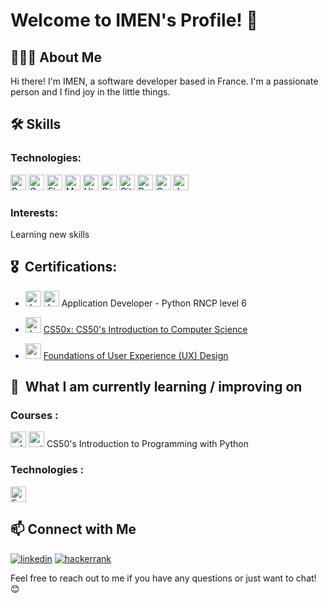 # Welcome to IMEN's Profile! 👋

## 👩🏻‍💻 About Me

Hi there! I'm IMEN, a software developer based in France. I'm a passionate person and I find joy in the little things.

## 🛠 Skills

### Technologies: 
<img src="https://img.shields.io/badge/Python-282C34?logo=python&logoColor=blue" alt="Python logo" title="Python" height="25" /> <img src="https://img.shields.io/badge/-282C34?logo=c&logoColor=blue" alt="C logo" title="" height="25" /> <img src="https://img.shields.io/badge/Flask-282C34?logo=flask&logoColor=black" alt="Flask logo" title="Flask" height="25" /> <img src="https://img.shields.io/badge/Mysql-282C34?logo=Mysql&logoColor=blue" alt="Mysql logo" title="Mysql" height="25" /> <img src="https://img.shields.io/badge/Html5-282C34?logo=Html5&logoColor=orqnge" alt="Html5 logo" title="Html5" height="25" /> <img src="https://img.shields.io/badge/Django-282C34?logo=django&logoColor=green" alt="Django logo" title="Django" height="25" /> <img src="https://img.shields.io/badge/Git-282C34?logo=Git&logoColor=red" alt="Git logo" title="Git" height="25" /> <img src="https://img.shields.io/badge/Postgresql-282C34?logo=Postgresql&logoColor=blue" alt="Postgresql logo" title="Postgresql" height="25" /> <img src="https://img.shields.io/badge/CSS3-282C34?logo=css3&logoColor=blue" alt="Css3 logo" title="Css3" height="25" /> <img src="https://img.shields.io/badge/JavaScript-282C34?logo=javascript&logoColor=F7DF1E" alt="JavaScript logo" title="JavaScript" height="25" />

### Interests: 
Learning new skills 

## 🎖️  Certifications:
- <img src="https://upload.wikimedia.org/wikipedia/fr/0/0d/Logo_OpenClassrooms.png?20210604083359" alt="duck logo" title="python" height="25" />  <img src="https://user-images.githubusercontent.com/25181517/183423507-c056a6f9-1ba8-4312-a350-19bcbc5a8697.png" alt="duck logo" title="python" height="25" /> Application Developer - Python RNCP level 6

- <img src="https://cs50.gallerycdn.vsassets.io/extensions/cs50/ddb50/1.1.2/1691002683906/Microsoft.VisualStudio.Services.Icons.Default" alt="duck logo" title="duck" height="25" /> [CS50x: CS50's Introduction to Computer Science](https://courses.edx.org/certificates/5680e4345ce9468cb59986a7b50e0f9c)

- <img src="https://upload.wikimedia.org/wikipedia/commons/thumb/c/c1/Google_%22G%22_logo.svg/2048px-Google_%22G%22_logo.svg.png" alt="google" title="google" height="25" /> [Foundations of User Experience (UX) Design
](https://coursera.org/share/c694bde9ad872ccf482be23bb5b49faf)

## 📖  What I am currently learning / improving on
   
   ###  Courses :
   <img src="https://www.edx.org/trademarks/edx-logo-registered-elm.png" alt="edx logo" title="edx" height="25" /> <img src="https://user-images.githubusercontent.com/25181517/183423507-c056a6f9-1ba8-4312-a350-19bcbc5a8697.png" alt="python logo" title="python" height="25" />
 CS50's Introduction to Programming with Python



### Technologies :

   <img src="https://img.shields.io/badge/FastAPI-282C34?logo=FastAPI&logoColor=blue green" alt="FastAPI logo" title="FastAPI" height="25" />


## 📫 Connect with Me

[<img alt=linkedin src="https://img.shields.io/static/v1?message=LinkedIn&logo=linkedin&label=&color=0077B5&logoColor=white&labelColor=&style=for-the-badge">](https://www.linkedin.com/in/imenbr/)
[<img alt=hackerrank src="https://img.shields.io/static/v1?message=Hackerrank&logo=hackerrank&label=&color=2ccc64&logoColor=white&labelColor=&style=for-the-badge">](https://www.hackerrank.com/profile/imen_benrhouma)


Feel free to reach out to me if you have any questions or just want to chat! 😊
